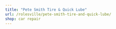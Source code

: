 ```yaml
---
title: "Pete Smith Tire & Quick Lube"
url: /rolesville/pete-smith-tire-and-quick-lube/
shop: car repair
---
```

